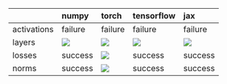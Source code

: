|             | numpy                                                                                                                                                                  | torch                                                                                                                                                                  | tensorflow                                                                                                                                                             | jax                                                                                                                                                                    |
|:------------|:-----------------------------------------------------------------------------------------------------------------------------------------------------------------------|:-----------------------------------------------------------------------------------------------------------------------------------------------------------------------|:-----------------------------------------------------------------------------------------------------------------------------------------------------------------------|:-----------------------------------------------------------------------------------------------------------------------------------------------------------------------|
| activations | failure                                                                                                                                                                | failure                                                                                                                                                                | failure                                                                                                                                                                | failure                                                                                                                                                                |
| layers      | <a href="https://github.com/unifyai/ivy/actions/runs/3129123470" rel="noopener noreferrer" target="_blank"><img src=https://img.shields.io/badge/-success-success></a> | <a href="https://github.com/unifyai/ivy/actions/runs/3129123470" rel="noopener noreferrer" target="_blank"><img src=https://img.shields.io/badge/-success-success></a> | <a href="https://github.com/unifyai/ivy/actions/runs/3129123470" rel="noopener noreferrer" target="_blank"><img src=https://img.shields.io/badge/-success-success></a> | <a href="https://github.com/unifyai/ivy/actions/runs/3129123470" rel="noopener noreferrer" target="_blank"><img src=https://img.shields.io/badge/-success-success></a> |
| losses      | success                                                                                                                                                                | <a href="https://github.com/unifyai/ivy/actions/runs/3128664583" rel="noopener noreferrer" target="_blank"><img src=https://img.shields.io/badge/-success-success></a> | success                                                                                                                                                                | success                                                                                                                                                                |
| norms       | success                                                                                                                                                                | <a href="https://github.com/unifyai/ivy/actions/runs/3129093365" rel="noopener noreferrer" target="_blank"><img src=https://img.shields.io/badge/-success-success></a> | success                                                                                                                                                                | success                                                                                                                                                                |